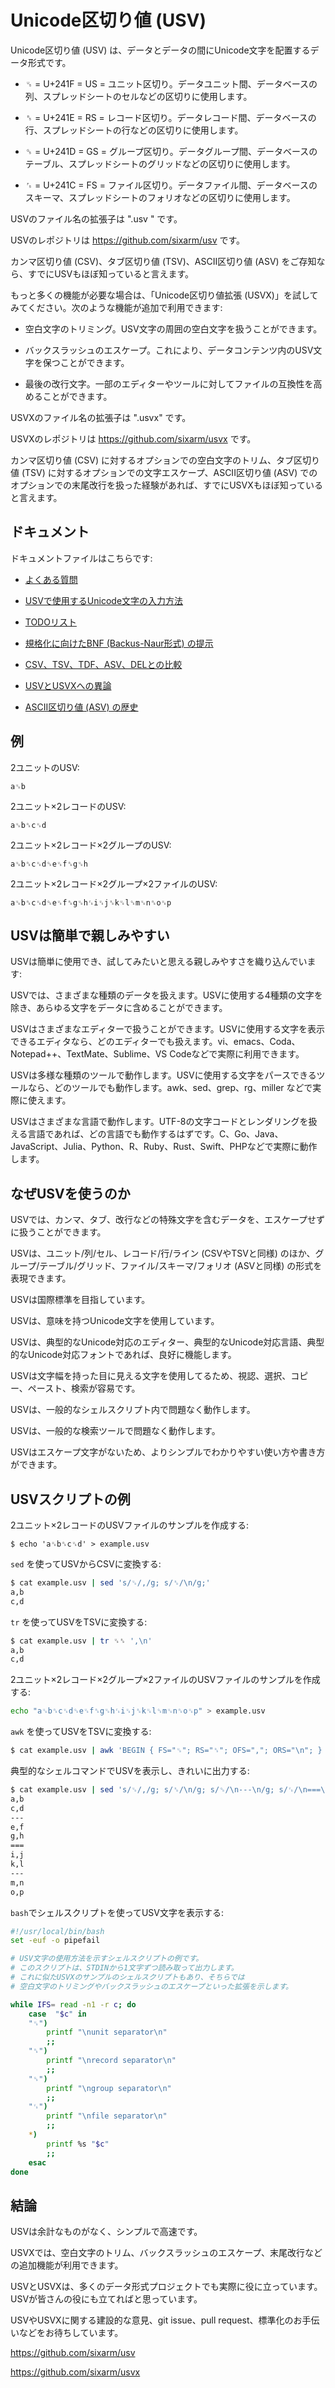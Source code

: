 # Unicode区切り値 (USV)

Unicode区切り値 (USV) は、データとデータの間にUnicode文字を配置するデータ形式です。

* ␟ = U+241F = US = ユニット区切り。データユニット間、データベースの列、スプレッドシートのセルなどの区切りに使用します。

* ␞ = U+241E = RS = レコード区切り。データレコード間、データベースの行、スプレッドシートの行などの区切りに使用します。

* ␝ = U+241D = GS = グループ区切り。データグループ間、データベースのテーブル、スプレッドシートのグリッドなどの区切りに使用します。

* ␜ = U+241C = FS = ファイル区切り。データファイル間、データベースのスキーマ、スプレッドシートのフォリオなどの区切りに使用します。

USVのファイル名の拡張子は ".usv " です。

USVのレポジトリは <https://github.com/sixarm/usv> です。

カンマ区切り値 (CSV)、タブ区切り値 (TSV)、ASCII区切り値 (ASV) をご存知なら、すでにUSVもほぼ知っていると言えます。

もっと多くの機能が必要な場合は、「Unicode区切り値拡張 (USVX)」を試してみてください。次のような機能が追加で利用できます:

* 空白文字のトリミング。USV文字の周囲の空白文字を扱うことができます。

* バックスラッシュのエスケープ。これにより、データコンテンツ内のUSV文字を保つことができます。

* 最後の改行文字。一部のエディターやツールに対してファイルの互換性を高めることができます。

USVXのファイル名の拡張子は ".usvx" です。

USVXのレポジトリは <https://github.com/sixarm/usvx> です。

カンマ区切り値 (CSV) に対するオプションでの空白文字のトリム、タブ区切り値 (TSV) に対するオプションでの文字エスケープ、ASCII区切り値 (ASV) でのオプションでの末尾改行を扱った経験があれば、すでにUSVXもほぼ知っていると言えます。


## ドキュメント

ドキュメントファイルはこちらです:

* [よくある質問](doc/faq.md)

* [USVで使用するUnicode文字の入力方法](doc/how-to-type-usv-unicode-characters.md)

* [TODOリスト](doc/todo.md)

* [規格化に向けたBNF (Backus-Naur形式) の提示](doc/bnf.md)

* [CSV、TSV、TDF、ASV、DELとの比較](doc/comparisons.md)

* [USVとUSVXへの異論](doc/objections.md)

* [ASCII区切り値 (ASV) の歴史](history-of-ascii-separated-values.md)


## 例

2ユニットのUSV:

```
a␟b
```

2ユニット×2レコードのUSV:

```
a␟b␞c␟d
```

2ユニット×2レコード×2グループのUSV:

```
a␟b␞c␟d␝e␟f␞g␟h
```

2ユニット×2レコード×2グループ×2ファイルのUSV:

```
a␟b␞c␟d␝e␟f␞g␟h␜i␟j␞k␟l␝m␟n␞o␟p
```


## USVは簡単で親しみやすい

USVは簡単に使用でき、試してみたいと思える親しみやすさを織り込んでいます:

USVでは、さまざまな種類のデータを扱えます。USVに使用する4種類の文字を除き、あらゆる文字をデータに含めることができます。

USVはさまざまなエディターで扱うことができます。USVに使用する文字を表示できるエディタなら、どのエディターでも扱えます。vi、emacs、Coda、Notepad++、TextMate、Sublime、VS Codeなどで実際に利用できます。

USVは多様な種類のツールで動作します。USVに使用する文字をパースできるツールなら、どのツールでも動作します。awk、sed、grep、rg、miller などで実際に使えます。

USVはさまざまな言語で動作します。UTF-8の文字コードとレンダリングを扱える言語であれば、どの言語でも動作するはずです。C、Go、Java、JavaScript、Julia、Python、R、Ruby、Rust、Swift、PHPなどで実際に動作します。


## なぜUSVを使うのか

USVでは、カンマ、タブ、改行などの特殊文字を含むデータを、エスケープせずに扱うことができます。

USVは、ユニット/列/セル、レコード/行/ライン (CSVやTSVと同様) のほか、グループ/テーブル/グリッド、ファイル/スキーマ/フォリオ (ASVと同様) の形式を表現できます。

USVは国際標準を目指しています。

USVは、意味を持つUnicode文字を使用しています。

USVは、典型的なUnicode対応のエディター、典型的なUnicode対応言語、典型的なUnicode対応フォントであれば、良好に機能します。

USVは文字幅を持った目に見える文字を使用してるため、視認、選択、コピー、ペースト、検索が容易です。

USVは、一般的なシェルスクリプト内で問題なく動作します。

USVは、一般的な検索ツールで問題なく動作します。

USVはエスケープ文字がないため、よりシンプルでわかりやすい使い方や書き方ができます。



## USVスクリプトの例

2ユニット×2レコードのUSVファイルのサンプルを作成する:

```
$ echo 'a␟b␞c␟d' > example.usv
```

`sed` を使ってUSVからCSVに変換する:

```sh
$ cat example.usv | sed 's/␟/,/g; s/␞/\n/g;'
a,b
c,d
```

`tr` を使ってUSVをTSVに変換する:

```sh
$ cat example.usv | tr ␟␞ ',\n'
a,b
c,d
```

2ユニット×2レコード×2グループ×2ファイルのUSVファイルのサンプルを作成する:

```sh
echo "a␟b␞c␟d␝e␟f␞g␟h␜i␟j␞k␟l␝m␟n␞o␟p" > example.usv
```

`awk` を使ってUSVをTSVに変換する:

```sh
$ cat example.usv | awk 'BEGIN { FS="␟"; RS="␞"; OFS=","; ORS="\n"; } {$1=$1}1' | grep -v ^$
```

典型的なシェルコマンドでUSVを表示し、きれいに出力する:

```sh
$ cat example.usv | sed 's/␟/,/g; s/␞/\n/g; s/␝/\n---\n/g; s/␜/\n===\n/g;'
a,b
c,d
---
e,f
g,h
===
i,j
k,l
---
m,n
o,p
```

`bash`でシェルスクリプトを使ってUSV文字を表示する:

```bash
#!/usr/local/bin/bash
set -euf -o pipefail

# USV文字の使用方法を示すシェルスクリプトの例です。
# このスクリプトは、STDINから1文字ずつ読み取って出力します。
# これに似たUSVXのサンプルのシェルスクリプトもあり、そちらでは
# 空白文字のトリミングやバックスラッシュのエスケープといった拡張を示します。

while IFS= read -n1 -r c; do
    case  "$c" in
    "␟")
        printf "\nunit separator\n"
        ;;
    "␞")
        printf "\nrecord separator\n"
        ;;
    "␝")
        printf "\ngroup separator\n"
        ;;
    "␜")
        printf "\nfile separator\n"
        ;;
    *)
        printf %s "$c"
        ;;
    esac
done
```


## 結論

USVは余計なものがなく、シンプルで高速です。

USVXでは、空白文字のトリム、バックスラッシュのエスケープ、末尾改行などの追加機能が利用できます。

USVとUSVXは、多くのデータ形式プロジェクトでも実際に役に立っています。USVが皆さんの役にも立てればと思っています。

USVやUSVXに関する建設的な意見、git issue、pull request、標準化のお手伝いなどをお待ちしています。

<https://github.com/sixarm/usv>

<https://github.com/sixarm/usvx>
